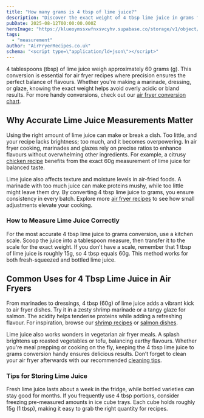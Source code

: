 ```yaml
---
title: "How many grams is 4 tbsp of lime juice?"
description: "Discover the exact weight of 4 tbsp lime juice in grams for perfect air fryer recipes. Get precise conversions for UK measurements!"
pubDate: 2025-08-12T00:00:00.000Z
heroImage: "https://klueoymssxwfnxsvcyhv.supabase.co/storage/v1/object/public/md/how-many-grams-is-4-tbsp-lime-juice-0efb01e2.webp"
tags:
  - "measurement"
author: "AirFryerRecipes.co.uk"
schema: "<script type=\"application/ld+json\"></script>"
---
```


<p>4 tablespoons (tbsp) of lime juice weigh approximately 60 grams (g). This conversion is essential for air fryer recipes where precision ensures the perfect balance of flavours. Whether you're making a marinade, dressing, or glaze, knowing the exact weight helps avoid overly acidic or bland results. For more handy conversions, check out our <a href=https://www.airfryerrecipe.co.uk/air-fryer-conversion-chart>air fryer conversion chart</a>.</p>  

<h2>Why Accurate Lime Juice Measurements Matter</h2>  
<p>Using the right amount of lime juice can make or break a dish. Too little, and your recipe lacks brightness; too much, and it becomes overpowering. In air fryer cooking, marinades and glazes rely on precise ratios to enhance flavours without overwhelming other ingredients. For example, a citrusy <a href=https://www.airfryerrecipe.co.uk/recipe-category/chicken>chicken recipe</a> benefits from the exact 60g measurement of lime juice for balanced taste.</p>  

<p>Lime juice also affects texture and moisture levels in air-fried foods. A marinade with too much juice can make proteins mushy, while too little might leave them dry. By converting 4 tbsp lime juice to grams, you ensure consistency in every batch. Explore more <a href=https://www.airfryerrecipe.co.uk/recipes>air fryer recipes</a> to see how small adjustments elevate your cooking.</p>  

<h3>How to Measure Lime Juice Correctly</h3>  
<p>For the most accurate 4 tbsp lime juice to grams conversion, use a kitchen scale. Scoop the juice into a tablespoon measure, then transfer it to the scale for the exact weight. If you don’t have a scale, remember that 1 tbsp of lime juice is roughly 15g, so 4 tbsp equals 60g. This method works for both fresh-squeezed and bottled lime juice.</p>  

<h2>Common Uses for 4 Tbsp Lime Juice in Air Fryers</h2>  
<p>From marinades to dressings, 4 tbsp (60g) of lime juice adds a vibrant kick to air fryer dishes. Try it in a zesty shrimp marinade or a tangy glaze for salmon. The acidity helps tenderise proteins while adding a refreshing flavour. For inspiration, browse our <a href=https://www.airfryerrecipe.co.uk/recipe-category/shrimp>shrimp recipes</a> or <a href=https://www.airfryerrecipe.co.uk/recipe-category/salmon>salmon dishes</a>.</p>  

<p>Lime juice also works wonders in vegetarian air fryer meals. A splash brightens up roasted vegetables or tofu, balancing earthy flavours. Whether you're meal prepping or cooking on the fly, keeping the 4 tbsp lime juice to grams conversion handy ensures delicious results. Don’t forget to clean your air fryer afterwards with our recommended <a href=https://www.airfryerrecipe.co.uk/air-fryer-cleaner>cleaning tips</a>.</p>  

<h3>Tips for Storing Lime Juice</h3>  
<p>Fresh lime juice lasts about a week in the fridge, while bottled varieties can stay good for months. If you frequently use 4 tbsp portions, consider freezing pre-measured amounts in ice cube trays. Each cube holds roughly 15g (1 tbsp), making it easy to grab the right quantity for recipes.</p>